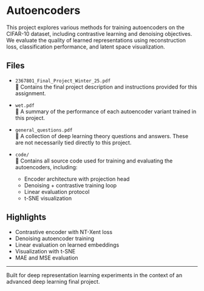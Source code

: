 # Autoencoders

This project explores various methods for training autoencoders on the CIFAR-10 dataset, including contrastive learning and denoising objectives. We evaluate the quality of learned representations using reconstruction loss, classification performance, and latent space visualization.

## Files

- `2367801_Final_Project_Winter_25.pdf`  
  📄 Contains the final project description and instructions provided for this assignment.

- `wet.pdf`  
  📄 A summary of the performance of each autoencoder variant trained in this project.

- `general_questions.pdf`  
  📄 A collection of deep learning theory questions and answers. These are not necessarily tied directly to this project.

- `code/`  
  📁 Contains all source code used for training and evaluating the autoencoders, including:
  - Encoder architecture with projection head
  - Denoising + contrastive training loop
  - Linear evaluation protocol
  - t-SNE visualization

## Highlights

- Contrastive encoder with NT-Xent loss
- Denoising autoencoder training
- Linear evaluation on learned embeddings
- Visualization with t-SNE
- MAE and MSE evaluation

---

Built for deep representation learning experiments in the context of an advanced deep learning final project.
